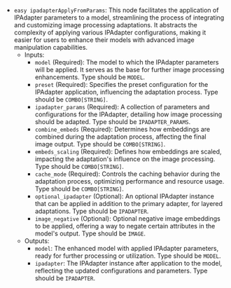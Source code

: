 - `easy ipadapterApplyFromParams`: This node facilitates the application of IPAdapter parameters to a model, streamlining the process of integrating and customizing image processing adaptations. It abstracts the complexity of applying various IPAdapter configurations, making it easier for users to enhance their models with advanced image manipulation capabilities.
    - Inputs:
        - `model` (Required): The model to which the IPAdapter parameters will be applied. It serves as the base for further image processing enhancements. Type should be `MODEL`.
        - `preset` (Required): Specifies the preset configuration for the IPAdapter application, influencing the adaptation process. Type should be `COMBO[STRING]`.
        - `ipadapter_params` (Required): A collection of parameters and configurations for the IPAdapter, detailing how image processing should be adapted. Type should be `IPADAPTER_PARAMS`.
        - `combine_embeds` (Required): Determines how embeddings are combined during the adaptation process, affecting the final image output. Type should be `COMBO[STRING]`.
        - `embeds_scaling` (Required): Defines how embeddings are scaled, impacting the adaptation's influence on the image processing. Type should be `COMBO[STRING]`.
        - `cache_mode` (Required): Controls the caching behavior during the adaptation process, optimizing performance and resource usage. Type should be `COMBO[STRING]`.
        - `optional_ipadapter` (Optional): An optional IPAdapter instance that can be applied in addition to the primary adapter, for layered adaptations. Type should be `IPADAPTER`.
        - `image_negative` (Optional): Optional negative image embeddings to be applied, offering a way to negate certain attributes in the model's output. Type should be `IMAGE`.
    - Outputs:
        - `model`: The enhanced model with applied IPAdapter parameters, ready for further processing or utilization. Type should be `MODEL`.
        - `ipadapter`: The IPAdapter instance after application to the model, reflecting the updated configurations and parameters. Type should be `IPADAPTER`.
